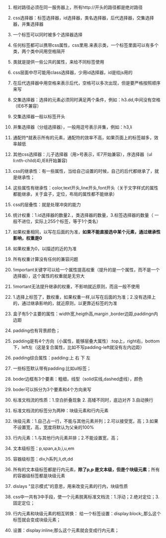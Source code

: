 1.  相对路径必须在同一服务器上，所有http://开头的路径都是绝对路径
 
1. css选择器：标签选择器，id选择器，类名选择器，后代选择器，交集选择器，并集选择器

1.  一个标签可以同时被多个选择器选择

1.  任何标签都可以携带css属性，css里用.来表示类，一个标签里面可以有多个类，两个类中间用空格隔开

1.  类就是提供一些公共的属性，来给不同标签使用

1. css层面中尽可能用class选择器，少用id选择器，id是给js用的

1.  在后代选择器中用空格来表示后代，空格可以多次出现，但是要严格按照顺序来写

1. 交集选择器：选择的元素必须同时满足两个条件，例如：h3.dd,中间没有空格（IE6不兼容）

1. 交集选择器一般以标签开头

1.  并集选择器（分组选择器），一般用逗号表示并集，例如：h3,li

1. 通配符*就表示所有的元素，通配符的效率不高，如果页面上的标签越多，效率越低

1.  其他css选择器：儿子选择器（用>号表示，IE7开始兼容），序选择器（ul li:nth-child(4),IE8开始兼容)

1. css的继承性：有一些属性，当给自己设置的时候，自己的后代都继承了，就是继承性；

1. 这些属性有继承性：color,text开头,line开头,font开头（关于文字样式的属性都能继承，关于盒子，定位，布局的属性都不能继承）

1. css的层叠性：就是处理冲突的能力

1.  统计权重：1.id选择器的数量2.，类选择器的数量，3.标签选择器的数量（ 一般不进位，实际上255个标签，等于1个类名）

1.  如果权重相同，以写在后面的为准，**如果不能直接选中某个元素，通过继承性影响，权重是0**

1.  如果权重为0，以描述的近的为准

1.  所有权重计算没有任何的兼容问题

1.  !important关键字可以给一个属性提高权重（提升的是一个属性，而不是一个选择器），这个属性的权重就是无穷大

1.  !imortant无法提升继承的权重，不影响就近原则，而且一般不使用              

1.  1.选择上标签了，数权重，如果权重一样,以写在后面的为准；2.没有选择上的，通过继承影响的，就近原则，以更靠近标签的为准

1. 盒子有5个主要的属性：width宽,heigth高,margin ,border边距,paddingn内边距

1.  padding也有背景颜色；

1.  padding是有4个方向（小属性，能够层叠大属性）:top上，right右，bottom下，left左（这是复合属性，比如不写padding-left就没有左内边距）

1.  padding综合属性：padding:上 右 下 左

1.  一些标签默认带有padding:比如ul标签；

1.  boder边框有3个要素：粗细，线型（solid实线,dashed虚线），颜色

1. boder可以拆分为3个要素和4个方向来写

1.  标准文档流的性质：1.空白折叠现象 2. 高矮不同时，底边对齐
 3.自动换行
 
1.   标准文档流的标签分为两种：块级元素和行内元素
  
1.   块级元素：1.自己占一行，不能与其他元素并列；2.可以接受宽，高；3.如果不设置宽，高，宽度将默认为父亲的100%
  
1.   行内元素：1.与其他行内元素并排；2.不能设置宽，高；
  
1.    文本级标签：p,span,a,b,i,u,em
  
1.  容器级标签：div,h系列,li,dt,dd
  
1.   所有的文本级标签都是行内元素，**除了p,p 是文本级，但是个块级元素**；所有的容器级标签都是块级元素

1. dislays "显示模式"的意思，用来改变元素的行内，块级性质
2. css中一共有3中手段，使一个元素脱离标准文档流：1.浮动；2.绝对定位；3.固定定位；
3. 行内元素和块级元素的相互转换： 给一个标签设置：display:block;,那么这个标签就会变成块级元素；
4. 设置：display:inline;那么这个元素就会变成行内元素；
